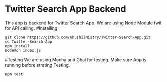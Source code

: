 # Twitter Search App Backend
This app is backend for Twitter Search App. We are using Node Module twit for API calling.
#Installing
```
git clone https://github.com/KhushilMistry/Twitter-Search-App.git
cd Twitter-Search-App
npm install
nodemon index.js
```
#Testing
We are using Mocha and Chai for testing. Make sure App is running before strating Testing.
```$xslt
npm test
```